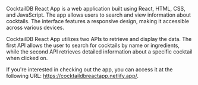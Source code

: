 CocktailDB React App is a web application built using React, HTML, CSS, and JavaScript. The app allows users to search and view information about cocktails. The interface features a responsive design, making it accessible across various devices.

CocktailDB React App utilizes two APIs to retrieve and display the data. The first API allows the user to search for cocktails by name or ingredients, while the second API retrieves detailed information about a specific cocktail when clicked on.

If you're interested in checking out the app, you can access it at the following URL: https://cocktaildbreactapp.netlify.app/.
